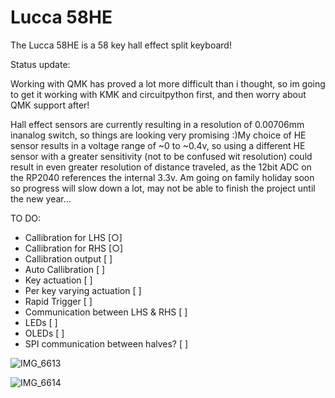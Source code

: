 # Lucca 58HE
The Lucca 58HE is a 58 key hall effect split keyboard!

Status update:

Working with QMK has proved a lot more difficult than i thought, so im going to get it working with KMK and circuitpython first, and then worry about QMK support after!

Hall effect sensors are currently resulting in a resolution of 0.00706mm inanalog switch, so things are looking very promising :)My choice of HE sensor results in a voltage range of ~0 to ~0.4v, so using a different HE sensor with a greater sensitivity (not to be confused wit resolution) could result in even greater resolution of distance traveled, as the 12bit ADC on the RP2040 references the internal 3.3v. Am going on family holiday soon so progress will slow down a lot, may not be able to finish the project until the new year...

TO DO:
- Callibration for LHS [○]
- Callibration for RHS [○]
- Callibration output [ ]
- Auto Callibration [ ]
- Key actuation [ ]
- Per key varying actuation [ ]
- Rapid Trigger [ ]
- Communication between LHS & RHS [ ]
- LEDs [ ]
- OLEDs [ ]
- SPI communication between halves? [ ]

![IMG_6613](https://github.com/Maka8295/Lucca-58HE/assets/108311420/4b1c28fb-dfae-451a-887c-c89deb428f4d)


![IMG_6614](https://github.com/Maka8295/Lucca-58HE/assets/108311420/ee2d040d-f45c-473e-afe9-ba04d163128f)



